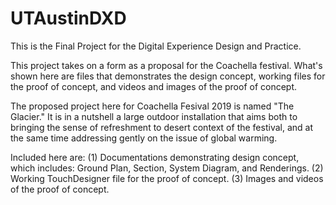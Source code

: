 # UTAustinDXD
This is the Final Project for the Digital Experience Design and Practice.

This project takes on a form as a proposal for the Coachella festival. What's shown here are files that demonstrates the design
concept, working files for the proof of concept, and videos and images of the proof of concept. 

The proposed project here for Coachella Fesival 2019 is named "The Glacier." It is in a nutshell a large outdoor installation that
aims both to bringing the sense of refreshment to desert context of the festival, and at the same time addressing gently on the
issue of global warming.

Included here are:
(1) Documentations demonstrating design concept, which includes: Ground Plan, Section, System Diagram, and Renderings.
(2) Working TouchDesigner file for the proof of concept.
(3) Images and videos of the proof of concept.
